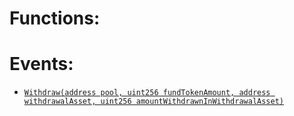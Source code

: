 

# Functions:

# Events:
- [`Withdraw(address pool, uint256 fundTokenAmount, address withdrawalAsset, uint256 amountWithdrawnInWithdrawalAsset)`](#EasySwapperWithdrawer-Withdraw-address-uint256-address-uint256-)










